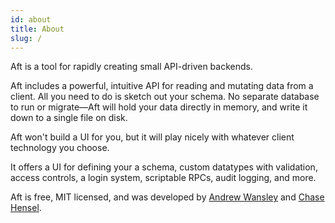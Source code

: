 ```yaml
---
id: about
title: About
slug: /
---
```


Aft is a tool for rapidly creating small API-driven backends.

Aft includes a powerful, intuitive API for reading and mutating data from a client. All you need to do is sketch out your schema. No separate database to run or migrate—Aft will hold your data directly in memory, and write it down to a single file on disk.

Aft won't build a UI for you, but it will play nicely with whatever client technology you choose. 

It offers a UI for defining your a schema, custom datatypes with validation, access controls, a login system, scriptable RPCs, audit logging, and more.

Aft is free, MIT licensed, and was developed by [Andrew Wansley](https://twitter.com/awans) and [Chase Hensel](https://www.linkedin.com/in/chasehensel/).

